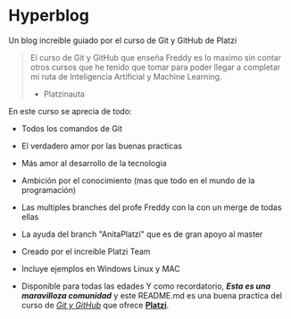# Hyperblog
Un blog increíble guiado por el curso de Git y GitHub de Platzi
> El curso de Git y GitHub que enseña Freddy es lo maximo sin contar otros cursos que he tenido que tomar para poder llegar a completar mi ruta de Inteligencia Artificial y Machine Learning.
> - Platzinauta

En este curso se aprecia de todo:
* Todos los comandos de Git
* El verdadero amor  por las buenas practicas
* Más amor al desarrollo de la tecnologia
* Ambición por el conocimiento (mas que todo en el mundo de la programación)
* Las multiples branches del profe Freddy con la con un merge de todas ellas
* La ayuda del branch "AnitaPlatzi" que es de gran apoyo al master
* Creado por el increible Platzi Team

* Incluye ejemplos en Windows Linux y MAC
* Disponible para todas las edades
Y como recordatorio, ***Esta es una maravilloza comunidad***  y este README.md es una buena practica del curso de [*Git y GitHub*](https://platzi.com/cursos/git-github/) que ofrece [**Platzi**](https://platzi.com/home).